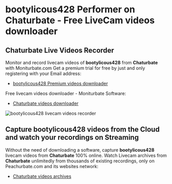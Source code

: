 # bootylicous428 Performer on Chaturbate - Free LiveCam videos downloader

## Chaturbate Live Videos Recorder

Monitor and record livecam videos of **bootylicous428** from **Chaturbate** with Moniturbate.com
Get a premium trial for free by just and only registering with your Email address:
* [bootylicous428 Premium videos downloader](https://moniturbate.com/request-demo-licence-key.html)

Free livecam videos downloader - Moniturbate Software:
* [Chaturbate videos downloader](https://moniturbate.com/moniturbate-download-software.html)

![bootylicous428 livecam videos recorder](https://peachurnet.com/templates/moniturbate-software.png)


## Capture bootylicous428 videos from the Cloud and watch your recordings on Streaming

Without the need of downloading a software, capture **bootylicous428** livecam videos from **Chaturbate** 100% online.
Watch Livecam archives from **Chaturbate** unlimitedly from thousands of existing recordings, only on Peachurbate.com and its websites network:
* [Chaturbate videos archives](https://peachurnet.com/)